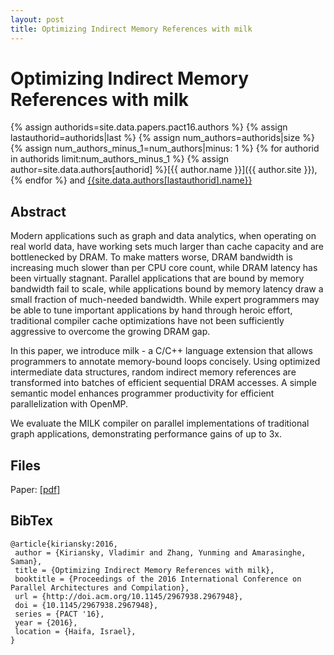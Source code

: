 ```yaml
---
layout: post
title: Optimizing Indirect Memory References with milk
---
```

Optimizing Indirect Memory References with milk
=========================================

{% assign authorids=site.data.papers.pact16.authors %}
{% assign lastauthorid=authorids|last %}
{% assign num_authors=authorids|size %}
{% assign num_authors_minus_1=num_authors|minus: 1 %}
{% for authorid in authorids limit:num_authors_minus_1 %} {% assign author=site.data.authors[authorid] %}[{{ author.name }}]({{ author.site }}), {% endfor %} and 
[{{site.data.authors[lastauthorid].name}}]({{site.data.authors[lastauthorid].site}})

## Abstract
Modern applications such as graph and data analytics, when operating on real world data, have working sets much larger than cache capacity and are bottlenecked by DRAM. To make matters worse, DRAM bandwidth is increasing much slower than per CPU core count, while DRAM latency has been virtually stagnant. Parallel applications that are bound by memory bandwidth fail to scale, while applications bound by memory latency draw a small fraction of much-needed bandwidth. While expert programmers may be able to tune important applications by hand through heroic effort, traditional compiler cache optimizations have not been sufficiently aggressive to overcome the growing DRAM gap.

In this paper, we introduce milk - a C/C++ language extension that allows programmers to annotate memory-bound loops concisely. Using optimized intermediate data structures, random indirect memory references are transformed into batches of efficient sequential DRAM accesses. A simple semantic model enhances programmer productivity for efficient parallelization with OpenMP.

We evaluate the MILK compiler on parallel implementations of traditional graph applications, demonstrating performance gains of up to 3x.

## Files
Paper: [[pdf]]({{site.data.papers.pact16.paper}})

## BibTex
    @article{kiriansky:2016,
     author = {Kiriansky, Vladimir and Zhang, Yunming and Amarasinghe, Saman},
     title = {Optimizing Indirect Memory References with milk},
     booktitle = {Proceedings of the 2016 International Conference on Parallel Architectures and Compilation},
     url = {http://doi.acm.org/10.1145/2967938.2967948},
     doi = {10.1145/2967938.2967948},
     series = {PACT '16},
     year = {2016},
     location = {Haifa, Israel},
    }

